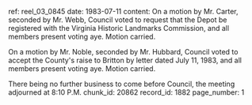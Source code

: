 ref: reel_03_0845
date: 1983-07-11
content: On a motion by Mr. Carter, seconded by Mr. Webb, Council voted to request that the Depot be registered with the Virginia Historic Landmarks Commission, and all members present voting aye. Motion carried.

On a motion by Mr. Noble, seconded by Mr. Hubbard, Council voted to accept the County's raise to Britton by letter dated July 11, 1983, and all members present voting aye. Motion carried.

There being no further business to come before Council, the meeting adjourned at 8:10 P.M.
chunk_id: 20862
record_id: 1882
page_number: 1

